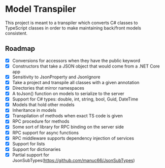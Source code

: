 # Model Transpiler
This project is meant to a transpiler which converts C#
classes to TypeScript classes in order to make maintaining
back/front models consistent.

## Roadmap
- [X] Conversions for accessors when they have the public keyword
- [X] Constructors that take a JSON object that would come from a .NET Core app
- [X] Sensitivity to JsonProperty and JsonIgnore
- [X] Take a project and transpile all classes with a given annotation
- [X] Directories that mirror namespaces
- [X] A toJson() function on models to serialize to the server
- [X] Support for C# types: double, int, string, bool, Guid, DateTime
- [X] Models that hold other models
- [X] Inheritance in models
- [X] Transpilation of methods when exact TS code is given
- [X] RPC procedure for methods
- [X] Some sort of library for RPC binding on the server side
- [X] RPC support for async functions
- [X] RPC middleware supports dependency injection of services
- [X] Support for lists
- [X] Support for dictionaries
- [X] Partial support for JsonSubTypes(https://github.com/manuc66/JsonSubTypes)
